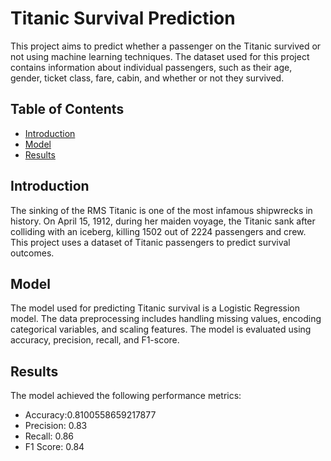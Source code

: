 
# Titanic Survival Prediction

This project aims to predict whether a passenger on the Titanic survived or not using machine learning techniques. The dataset used for this project contains information about individual passengers, such as their age, gender, ticket class, fare, cabin, and whether or not they survived.

## Table of Contents
- [Introduction](#introduction)
- [Model](#model)
- [Results](#results)


## Introduction
The sinking of the RMS Titanic is one of the most infamous shipwrecks in history. On April 15, 1912, during her maiden voyage, the Titanic sank after colliding with an iceberg, killing 1502 out of 2224 passengers and crew. This project uses a dataset of Titanic passengers to predict survival outcomes.


## Model
The model used for predicting Titanic survival is a Logistic Regression model. The data preprocessing includes handling missing values, encoding categorical variables, and scaling features. The model is evaluated using accuracy, precision, recall, and F1-score.

## Results
The model achieved the following performance metrics:
- Accuracy:0.8100558659217877
- Precision: 0.83
- Recall: 0.86
- F1 Score: 0.84 
